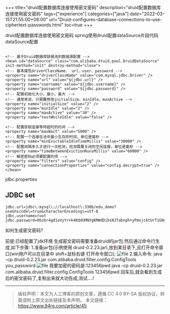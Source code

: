 +++
title="druid配置数据库连接使用密文密码"
description="druid配置数据库连接使用密文密码"
tags=["experience"]
categories=["java"]
date="2022-03-15T21:55:00+08:00" 
url="Druid-configures-database-connections-to-use-ciphertext-passwords.html"
toc=true
+++

druid配置数据库连接使用密文密码
spring使用druid配置dataSource片段代码
dataSource配置
```

<!-- 基于Druid数据库链接池的数据源配置 -->
<bean id="dataSource" class="com.alibaba.druid.pool.DruidDataSource" init-method="init" destroy-method="close">
<!-- 基本属性driverClassName、 url、user、password -->
<property name="driverClassName" value="com.mysql.jdbc.Driver" />
<property name="url" value="${jdbc.url}" />
<property name="username" value="${jdbc.username}" />
<property name="password" value="${jdbc.password}" />
<!-- 配置初始化大小、最小、最大 -->
<!-- 通常来说，只需要修改initialSize、minIdle、maxActive -->
<property name="initialSize" value="2" />
<property name="minIdle" value="2" />
<property name="maxActive" value="30" />
<property name="testWhileIdle" value="false" />

<!-- 配置获取连接等待超时的时间 -->
<property name="maxWait" value="5000" />
<!-- 配置一个连接在池中最小生存的时间，单位是毫秒 -->
<property name="minEvictableIdleTimeMillis" value="30000" />
<!-- 配置间隔多久才进行一次检测，检测需要关闭的空闲连接，单位是毫秒 -->
<property name="timeBetweenEvictionRunsMillis" value="60000" />
<!-- 解密密码必须要配置的项 -->
<property name="filters" value="config" />
<property name="connectionProperties" value="config.decrypt=true" />
</bean>
```

jdbc.properties
## JDBC set

```
jdbc.url=jdbc\:mysql\://localhost\:3306/edu_demo?useUnicode\=true&characterEncoding\=utf-8
jdbc.username=root
jdbc.password=Obsbr4gd1oVyYr+k4KQdUMNYgKMWdDibsNJTabnph+yPmxjc6tUrT1GNsPDqa9ZvTF9QvaRD86H+Zn/H+yz2jA\=\=
```
如何生成密文密码?

前提:已经配置了jdk环境
生成密文密码需要准备druid的jar包.然后通过命令行生成,如下步骤:
1.准备jar包(示例使用 druid-0.2.23.jar),放到某目录下,且打开命令窗口(win用户可以在目录中 shift+鼠标右键 打开命令窗口);
![file](http://oss.94rg.com/oneblog/article/20191129214550921.png)
2.输入命令:
java -cp druid-0.2.23.jar com.alibaba.druid.filter.config.ConfigTools you_password
![file](http://oss.94rg.com/oneblog/article/20191129214613978.png)
我要加密的密码是:123456pwd
java -cp druid-0.2.23.jar com.alibaba.druid.filter.config.ConfigTools 123456pwd
回车后,就会看到生成后的密文密码了,复制出来就大功告成,测试....!

------

> 版权声明：本文为人工博客的原创文章，遵循 CC 4.0 BY-SA 版权协议，转载请附上原文出处链接及本声明。
本文链接：https://www.94rg.com/article/45

